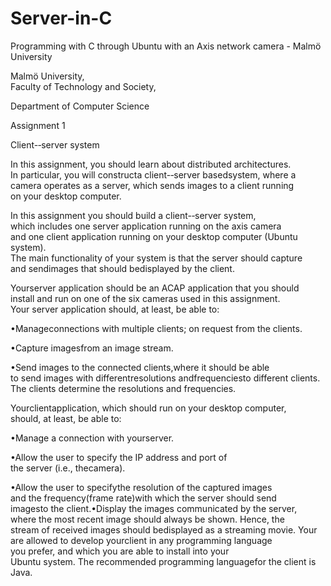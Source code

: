 # Server-in-C
Programming with C through Ubuntu with an Axis network camera - Malmö University

Malmö    University,    
Faculty    of    Technology    and    Society,   

Department    of    Computer    Science

Assignment    1

Client-­‐server system


In    this    assignment,    you    should    learn    about    distributed    architectures.    
In    particular,    you    will    constructa    client-­‐server    basedsystem,    where    a    
camera    operates    as    a    server,    which    sends    images    to    a    client    running    
on    your    desktop    computer.    


In    this    assignment    you    should    build    a    client-­‐server    system,    
which    includes    one    server    application    running    on    the    axis    camera    
and    one    client    application    running    on    your    desktop    computer    (Ubuntu    system).    
The    main    functionality    of    your    system    is    that    the    server    should    capture    
and    sendimages    that    should    bedisplayed    by    the    client.    


Yourserver    application    should    be    an    ACAP    application    that    you    should    
install    and    run    on    one    of    the    six    cameras    used    in    this    assignment.    
Your    server    application    should,    at    least,    be    able    to:

•Manageconnections    with    multiple    clients;    on    request    from    the    clients.        

•Capture    imagesfrom    an    image    stream.

•Send    images    to    the    connected    clients,where    it    should    be    able    
to    send    images    with    differentresolutions    andfrequenciesto    different    clients.    
The    clients    determine the    resolutions    and    frequencies.    


Yourclientapplication,    which    should    run    on    your    desktop    computer,    
should,    at    least,    be    able    to:

•Manage    a    connection    with    yourserver.

•Allow    the    user    to    specify    the    IP    address    and    port    of    
the    server    (i.e.,    thecamera).

•Allow    the    user    to    specifythe    resolution    of    the    captured    images    
and    the    frequency(frame    rate)with    which    the    server    should    send    
imagesto    the    client.•Display    the    images    communicated    by    the    server,    
where    the    most    recent    image    should    always    be    shown.
Hence,    the    
stream    of    received    images    should    bedisplayed    as    a    streaming    movie.
Your    are    allowed    to    develop    yourclient    in    any    programming    language    
you    prefer,    and    which    you    are    able    to    install    into your    
Ubuntu    system.    The    recommended    programming    languagefor    the    client    is Java.



